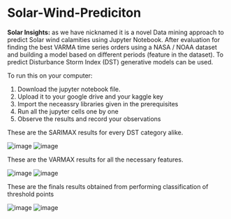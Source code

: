 # Solar-Wind-Prediciton

**Solar Insights:** as we have nicknamed it is a novel Data mining approach to predict Solar wind calamities using Jupyter Notebook. After evaluation for finding the best VARMA time series orders using a NASA / NOAA dataset and building a model based on different periods (feature in the dataset). To predict Disturbance Storm Index (DST) generative models can be used.

To run this on your computer:
1. Download the jupyter notebook file.
2. Upload it to your google drive and your kaggle key
3. Import the neceassry libraries given in the prerequisites
4. Run all the jupyter cells one by one
5. Observe the results and record your observations

These are the SARIMAX results for every DST category alike.

![image](https://github.com/user-attachments/assets/b7a721f8-b93f-4b02-99d7-c1314ee60f51)
![image](https://github.com/user-attachments/assets/b7a721f8-b93f-4b02-99d7-c1314ee60f51)

These are the VARMAX results for all the necessary features.

![image](https://github.com/user-attachments/assets/0c871fb6-808e-46db-8f65-ed8bcee50682)
![image](https://github.com/user-attachments/assets/0c871fb6-808e-46db-8f65-ed8bcee50682)

These are the finals results obtained from performing classification of threshold points

![image](https://github.com/user-attachments/assets/e113f60f-b103-46a3-86d2-95dd4e930cc1)
![image](https://github.com/user-attachments/assets/e113f60f-b103-46a3-86d2-95dd4e930cc1)
